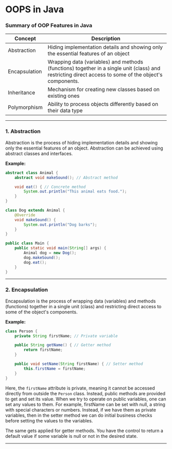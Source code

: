 # OOPS in Java

### Summary of OOP Features in Java

| Concept       | Description                                                                 |
|---------------|-----------------------------------------------------------------------------|
| Abstraction   | Hiding implementation details and showing only the essential features of an object                |
| Encapsulation | Wrapping data (variables) and methods (functions) together in a single unit (class) and restricting direct access to some of the object's components.       |
| Inheritance   | Mechanism for creating new classes based on existing ones                  |
| Polymorphism  | Ability to process objects differently based on their data type            |


---

### **1. Abstraction**
Abstraction is the process of hiding implementation details and showing only the essential features of an object. Abstraction can be achieved using abstract classes and interfaces.

**Example:**

```java
abstract class Animal {
    abstract void makeSound(); // Abstract method

    void eat() { // Concrete method
        System.out.println("This animal eats food.");
    }
}

class Dog extends Animal {
    @Override
    void makeSound() {
        System.out.println("Dog barks");
    }
}

public class Main {
    public static void main(String[] args) {
        Animal dog = new Dog();
        dog.makeSound();
        dog.eat();
    }
}
```
---

### **2. Encapsulation**
Encapsulation is the process of wrapping data (variables) and methods (functions) together in a single unit (class) and restricting direct access to some of the object's components.

**Example:**
```java
class Person {
    private String firstName; // Private variable

    public String getName() { // Getter method
        return firstName;
    }

    public void setName(String firstName) { // Setter method
        this.firstName = firstName;
    }
}
```
Here, the `firstName` attribute is private, meaning it cannot be accessed directly from outside the `Person` class. Instead, public methods are provided to get and set its value. When we try to operate on public variables, one can set any values to them. For example, firstName can be set with null, a string with special characters or numbers.
Instead, if we have them as private variables, then in the setter method we can do initial business checks before setting the values to the variables.

The same gets applied for getter methods. You have the control to return a default value if some variable is null or not in the desired state.

---

